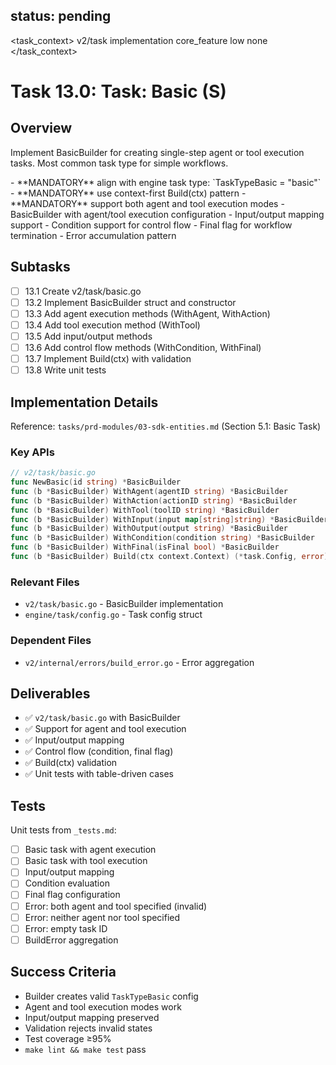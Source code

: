 ## status: pending

<task_context>
<domain>v2/task</domain>
<type>implementation</type>
<scope>core_feature</scope>
<complexity>low</complexity>
<dependencies>none</dependencies>
</task_context>

# Task 13.0: Task: Basic (S)

## Overview

Implement BasicBuilder for creating single-step agent or tool execution tasks. Most common task type for simple workflows.

<critical>
- **MANDATORY** align with engine task type: `TaskTypeBasic = "basic"`
- **MANDATORY** use context-first Build(ctx) pattern
- **MANDATORY** support both agent and tool execution modes
</critical>

<requirements>
- BasicBuilder with agent/tool execution configuration
- Input/output mapping support
- Condition support for control flow
- Final flag for workflow termination
- Error accumulation pattern
</requirements>

## Subtasks

- [ ] 13.1 Create v2/task/basic.go
- [ ] 13.2 Implement BasicBuilder struct and constructor
- [ ] 13.3 Add agent execution methods (WithAgent, WithAction)
- [ ] 13.4 Add tool execution method (WithTool)
- [ ] 13.5 Add input/output methods
- [ ] 13.6 Add control flow methods (WithCondition, WithFinal)
- [ ] 13.7 Implement Build(ctx) with validation
- [ ] 13.8 Write unit tests

## Implementation Details

Reference: `tasks/prd-modules/03-sdk-entities.md` (Section 5.1: Basic Task)

### Key APIs

```go
// v2/task/basic.go
func NewBasic(id string) *BasicBuilder
func (b *BasicBuilder) WithAgent(agentID string) *BasicBuilder
func (b *BasicBuilder) WithAction(actionID string) *BasicBuilder
func (b *BasicBuilder) WithTool(toolID string) *BasicBuilder
func (b *BasicBuilder) WithInput(input map[string]string) *BasicBuilder
func (b *BasicBuilder) WithOutput(output string) *BasicBuilder
func (b *BasicBuilder) WithCondition(condition string) *BasicBuilder
func (b *BasicBuilder) WithFinal(isFinal bool) *BasicBuilder
func (b *BasicBuilder) Build(ctx context.Context) (*task.Config, error)
```

### Relevant Files

- `v2/task/basic.go` - BasicBuilder implementation
- `engine/task/config.go` - Task config struct

### Dependent Files

- `v2/internal/errors/build_error.go` - Error aggregation

## Deliverables

- ✅ `v2/task/basic.go` with BasicBuilder
- ✅ Support for agent and tool execution
- ✅ Input/output mapping
- ✅ Control flow (condition, final flag)
- ✅ Build(ctx) validation
- ✅ Unit tests with table-driven cases

## Tests

Unit tests from `_tests.md`:
- [ ] Basic task with agent execution
- [ ] Basic task with tool execution
- [ ] Input/output mapping
- [ ] Condition evaluation
- [ ] Final flag configuration
- [ ] Error: both agent and tool specified (invalid)
- [ ] Error: neither agent nor tool specified
- [ ] Error: empty task ID
- [ ] BuildError aggregation

## Success Criteria

- Builder creates valid `TaskTypeBasic` config
- Agent and tool execution modes work
- Input/output mapping preserved
- Validation rejects invalid states
- Test coverage ≥95%
- `make lint && make test` pass
